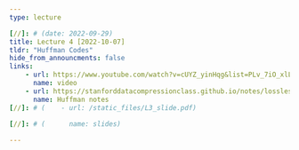 ```yaml
---
type: lecture

[//]: # (date: 2022-09-29)
title: Lecture 4 [2022-10-07]
tldr: "Huffman Codes"
hide_from_announcments: false
links:
    - url: https://www.youtube.com/watch?v=cUYZ_yinHqg&list=PLv_7iO_xlL0Jgc35Pqn7XP5VTQ5krLMOl&index=5&t=1s
      name: video
    - url: https://stanforddatacompressionclass.github.io/notes/lossless_iid/huffman.html
      name: Huffman notes
[//]: # (    - url: /static_files/L3_slide.pdf)

[//]: # (      name: slides)
    
---
```

